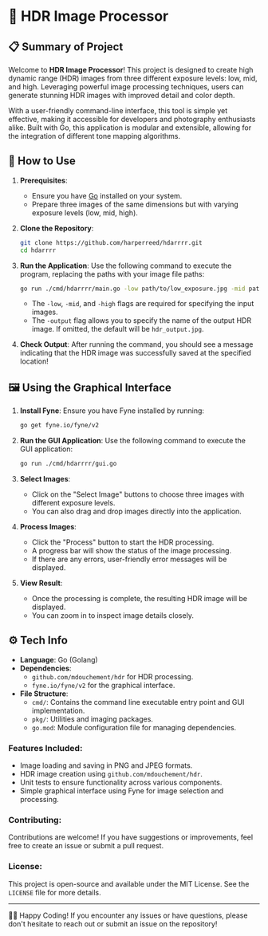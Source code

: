 # 📸 HDR Image Processor

## 📋 Summary of Project

Welcome to **HDR Image Processor**! This project is designed to create high dynamic range (HDR) images from three different exposure levels: low, mid, and high. Leveraging powerful image processing techniques, users can generate stunning HDR images with improved detail and color depth. 

With a user-friendly command-line interface, this tool is simple yet effective, making it accessible for developers and photography enthusiasts alike. Built with Go, this application is modular and extensible, allowing for the integration of different tone mapping algorithms.

## 🚀 How to Use

1. **Prerequisites**:
   - Ensure you have [Go](https://golang.org/dl/) installed on your system.
   - Prepare three images of the same dimensions but with varying exposure levels (low, mid, high).

2. **Clone the Repository**:
   ```bash
   git clone https://github.com/harperreed/hdarrrr.git
   cd hdarrrr
   ```

3. **Run the Application**:
   Use the following command to execute the program, replacing the paths with your image file paths:
   ```bash
   go run ./cmd/hdarrrr/main.go -low path/to/low_exposure.jpg -mid path/to/mid_exposure.jpg -high path/to/high_exposure.jpg -output path/to/output_image.jpg
   ```

   - The `-low`, `-mid`, and `-high` flags are required for specifying the input images.
   - The `-output` flag allows you to specify the name of the output HDR image. If omitted, the default will be `hdr_output.jpg`.

4. **Check Output**:
   After running the command, you should see a message indicating that the HDR image was successfully saved at the specified location!

## 🖼️ Using the Graphical Interface

1. **Install Fyne**:
   Ensure you have Fyne installed by running:
   ```bash
   go get fyne.io/fyne/v2
   ```

2. **Run the GUI Application**:
   Use the following command to execute the GUI application:
   ```bash
   go run ./cmd/hdarrrr/gui.go
   ```

3. **Select Images**:
   - Click on the "Select Image" buttons to choose three images with different exposure levels.
   - You can also drag and drop images directly into the application.

4. **Process Images**:
   - Click the "Process" button to start the HDR processing.
   - A progress bar will show the status of the image processing.
   - If there are any errors, user-friendly error messages will be displayed.

5. **View Result**:
   - Once the processing is complete, the resulting HDR image will be displayed.
   - You can zoom in to inspect image details closely.

## ⚙️ Tech Info

- **Language**: Go (Golang)
- **Dependencies**:
  - `github.com/mdouchement/hdr` for HDR processing.
  - `fyne.io/fyne/v2` for the graphical interface.
- **File Structure**:
  - `cmd/`: Contains the command line executable entry point and GUI implementation.
  - `pkg/`: Utilities and imaging packages.
  - `go.mod`: Module configuration file for managing dependencies.

### Features Included:
- Image loading and saving in PNG and JPEG formats.
- HDR image creation using `github.com/mdouchement/hdr`.
- Unit tests to ensure functionality across various components.
- Simple graphical interface using Fyne for image selection and processing.

### Contributing:
Contributions are welcome! If you have suggestions or improvements, feel free to create an issue or submit a pull request.

### License:
This project is open-source and available under the MIT License. See the `LICENSE` file for more details.

---

👨‍💻 Happy Coding! If you encounter any issues or have questions, please don't hesitate to reach out or submit an issue on the repository!

